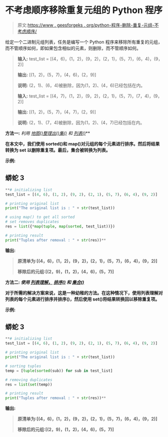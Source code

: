 # 不考虑顺序移除重复元组的 Python 程序

> 原文:[https://www . geesforgeks . org/python-程序-删除-重复-元组-不考虑顺序/](https://www.geeksforgeeks.org/python-program-to-remove-duplicate-tuples-irrespective-of-order/)

给定一个二进制元组列表，任务是编写一个 Python 程序来移除所有重复的元组，而不管顺序如何，即如果包含相似的元素，则删除，而不管顺序如何。

> **输入:** test_list = [(4，6)，(1，2)，(9，2)，(2，1)，(5，7)，(6，4)，(9，2)]
> 
> **输出:** [(1，2)，(5，7)，(4，6)，(2，9)]
> 
> **说明:** (2，1)、(6，4)被删除，因为(1，2)、(4，6)已经包括在内。
> 
> **输入:** test_list = [(4，7)，(1，2)，(9，2)，(2，1)，(5，7)，(7，4)，(9，2)]
> 
> **输出:** [(1，2)，(5，7)，(4，7)，(2，9)]
> 
> **说明:** (2，1)、(7，4)被删除，因为(1，2)、(4，7)已经包括在内。

**方法一:** *利用* [*地图()*](https://www.geeksforgeeks.org/python-map-function/)*[*整理出()*](https://www.geeksforgeeks.org/sorted-function-python/)*[*集()*](https://www.geeksforgeeks.org/python-set-method/) *和* [*列表()*](https://www.geeksforgeeks.org/python-list/)**

**在本文中，我们使用 sorted()和 map()对元组的每个元素进行排序。然后将结果转换为 set 以删除重复项。最后，集合被转换为列表。**

****示例:****

## **蟒蛇 3**

```py
**# initializing list
test_list = [(4, 6), (1, 2), (9, 2), (2, 1), (5, 7), (6, 4), (9, 2)]

# printing original list
print("The original list is : " + str(test_list))

# using map() to get all sorted
# set removes duplicates
res = list({*map(tuple, map(sorted, test_list))})

# printing result
print("Tuples after removal : " + str(res))**
```

****输出:****

> **原清单为:[(4，6)，(1，2)，(9，2)，(2，1)，(5，7)，(6，4)，(9，2)]**
> 
> **移除后的元组:[(2，9)，(1，2)，(4，6)，(5，7)]**

****方法二:** *使用* [*列表理解，*](https://www.geeksforgeeks.org/python-list-comprehension-and-slicing/) [*排序()*](https://www.geeksforgeeks.org/sorted-function-python/) *和* [*集合()*](https://www.geeksforgeeks.org/python-set-method/)**

**对于所需的解决方案来说，这是一种幼稚的方法。在这种情况下，使用列表理解对列表的每个元素进行排序并排序()，然后使用 set()将结果转换回以移除重复项。**

****示例:****

## **蟒蛇 3**

```py
**# initializing list
test_list = [(4, 6), (1, 2), (9, 2), (2, 1), (5, 7), (6, 4), (9, 2)]

# printing original list
print("The original list is : " + str(test_list))

# sorting tuples
temp = [tuple(sorted(sub)) for sub in test_list]

# removing duplicates
res = list(set(temp))

# printing result
print("Tuples after removal : " + str(res))**
```

****输出:****

> **原清单为:[(4，6)，(1，2)，(9，2)，(2，1)，(5，7)，(6，4)，(9，2)]**
> 
> **移除后的元组:[(2，9)，(1，2)，(4，6)，(5，7)]**